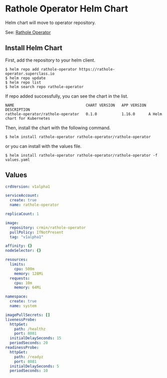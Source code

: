 # Rathole Operator Helm Chart

Helm chart will move to operator repository.

See: [Rathole Operator](https://github.com/crmin/rathole-operator)

## Install Helm Chart

First, add the repository to your helm client.
```
$ helm repo add rathole-operator https://rathole-operator.superclass.io
$ helm repo update
$ helm repo list
$ helm search repo rathole-operator
```

If repo added successfully, you can see the chart in the list.

```
NAME                             	CHART VERSION	APP VERSION	DESCRIPTION
rathole-operator/rathole-operator	0.1.0        	1.16.0     	A Helm chart for Kubernetes
```

Then, install the chart with the following command.

```
$ helm install rathole-operator rathole-operator/rathole-operator
```

or you can install with the values file.

```
$ helm install rathole-operator rathole-operator/rathole-operator -f values.yaml
```

## Values

```yaml
crdVersion: v1alpha1

serviceAccount:
  create: true
  name: rathole-operator

replicaCount: 1

image:
  repository: crmin/rathole-operator
  pullPolicy: IfNotPresent
  tag: "v1alpha1"

affinity: {}
nodeSelector: {}

resources:
  limits:
    cpu: 500m
    memory: 128Mi
  requests:
    cpu: 10m
    memory: 64Mi

namespace:
  create: true
  name: system

imagePullSecrets: []
livenessProbe:
  httpGet:
    path: /healthz
    port: 8081
  initialDelaySeconds: 15
  periodSeconds: 20
readinessProbe:
  httpGet:
    path: /readyz
    port: 8081
  initialDelaySeconds: 5
  periodSeconds: 10
```